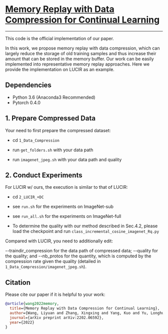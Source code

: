 # [Memory Replay with Data Compression for Continual Learning]() 

------
This code is the official implementation of our paper.

In this work, we propose memory replay with data compression, which can largely reduce the storage of old training samples and thus increase their amount that can be stored in the memory buffer. 
Our work can be easily implemented into representative memory replay approaches.
Here we provide the implementation on LUCIR as an example.


## **Dependencies**
- Python 3.6 (Anaconda3 Recommended)
- Pytorch 0.4.0

## **1. Prepare Compressed Data**
Your need to first prepare the compressed dataset:

- cd `1_Data_Compression`

- run `get_folders.sh` with your data path

- run `imagenet_jpeg.sh` with your data path and quality

## **2. Conduct Experiments**
For LUCIR w/ ours, the execution is similar to that of LUCIR:

- cd `2_LUCIR_+DC`

- see `run.sh` for the experiments on ImageNet-sub

- see `run_all.sh` for the experiments on ImageNet-full

- To determine the quality with our method described in Sec.4.2, please load the checkpoint and run `class_incremental_cosine_imagenet_Rq.py`


Compared with LUCIR, you need to additionally edit:

--traindir_compression for the data path of compressed data; 
--quality for the quality; and --nb_protos for the quantity, which is computed by the compression rate given the quality (detailed in `1_Data_Compression/imagenet_jpeg.sh`).



## **Citation**

Please cite our paper if it is helpful to your work:

```bibtex
@article{wang2022memory,
  title={Memory Replay with Data Compression for Continual Learning},
  author={Wang, Liyuan and Zhang, Xingxing and Yang, Kuo and Yu, Longhui and Li, Chongxuan and Hong, Lanqing and Zhang, Shifeng and Li, Zhenguo and Zhong, Yi and Zhu, Jun},
  journal={arXiv preprint arXiv:2202.06592},
  year={2022}
}
```